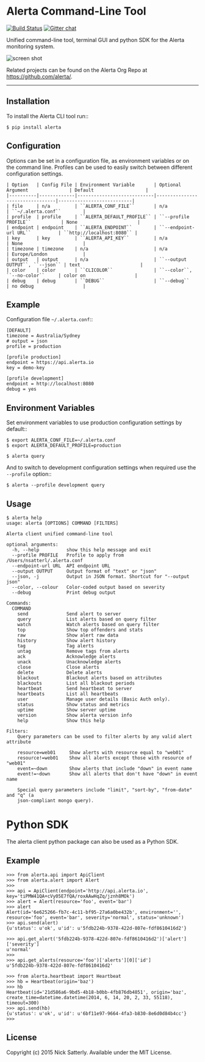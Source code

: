 Alerta Command-Line Tool
========================

[![Build Status](https://travis-ci.org/alerta/python-alerta.svg?branch=master)](https://travis-ci.org/alerta/python-alerta) [![Gitter chat](https://badges.gitter.im/alerta/chat.png)](https://gitter.im/alerta/chat)

Unified command-line tool, terminal GUI and python SDK for the Alerta monitoring system.

![screen shot](/docs/images/alerta-top-80x25.png?raw=true&v=1)

Related projects can be found on the Alerta Org Repo at <https://github.com/alerta/>.

----

Installation
------------

To install the Alerta CLI tool run::

    $ pip install alerta

Configuration
-------------

Options can be set in a configuration file, as environment variables or on the command line.
Profiles can be used to easily switch between different configuration settings.

    | Option   | Config File | Environment Variable       | Optional Argument               | Default                   |
    |----------|-------------|----------------------------|---------------------------------|---------------------------|
    | file     | n/a         | ``ALERTA_CONF_FILE``       | n/a                             | ``~/.alerta.conf``        |
    | profile  | profile     | ``ALERTA_DEFAULT_PROFILE`` | ``--profile PROFILE``           | None                      |
    | endpoint | endpoint    | ``ALERTA_ENDPOINT``        | ``--endpoint-url URL``          | ``http://localhost:8080`` |
    | key      | key         | ``ALERTA_API_KEY``         | n/a                             | None                      |
    | timezone | timezone    | n/a                        | n/a                             | Europe/London             |
    | output   | output      | n/a                        | ``--output OUTPUT``, ``--json`` | text                      |
    | color    | color       | ``CLICOLOR``               | ``--color``, ``--no-color``     | color on                  |
    | debug    | debug       | ``DEBUG``                  | ``--debug``                     | no debug                  |

Example
-------

Configuration file ``~/.alerta.conf``::

    [DEFAULT]
    timezone = Australia/Sydney
    # output = json
    profile = production

    [profile production]
    endpoint = https://api.alerta.io
    key = demo-key

    [profile development]
    endpoint = http://localhost:8080
    debug = yes

Environment Variables
---------------------

Set environment variables to use production configuration settings by default::

    $ export ALERTA_CONF_FILE=~/.alerta.conf
    $ export ALERTA_DEFAULT_PROFILE=production

    $ alerta query

And to switch to development configuration settings when required use the ``--profile`` option::

    $ alerta --profile development query

Usage
-----

    $ alerta help
    usage: alerta [OPTIONS] COMMAND [FILTERS]

    Alerta client unified command-line tool

    optional arguments:
      -h, --help          show this help message and exit
      --profile PROFILE   Profile to apply from /Users/nsatterl/.alerta.conf
      --endpoint-url URL  API endpoint URL
      --output OUTPUT     Output format of "text" or "json"
      --json, -j          Output in JSON format. Shortcut for "--output json"
      --color, --colour   Color-coded output based on severity
      --debug             Print debug output

    Commands:
      COMMAND
        send              Send alert to server
        query             List alerts based on query filter
        watch             Watch alerts based on query filter
        top               Show top offenders and stats
        raw               Show alert raw data
        history           Show alert history
        tag               Tag alerts
        untag             Remove tags from alerts
        ack               Acknowledge alerts
        unack             Unacknowledge alerts
        close             Close alerts
        delete            Delete alerts
        blackout          Blackout alerts based on attributes
        blackouts         List all blackout periods
        heartbeat         Send heartbeat to server
        heartbeats        List all heartbeats
        user              Manage user details (Basic Auth only).
        status            Show status and metrics
        uptime            Show server uptime
        version           Show alerta version info
        help              Show this help

    Filters:
        Query parameters can be used to filter alerts by any valid alert attribute

        resource=web01     Show alerts with resource equal to "web01"
        resource!=web01    Show all alerts except those with resource of "web01"
        event=~down        Show alerts that include "down" in event name
        event!=~down       Show all alerts that don't have "down" in event name

        Special query parameters include "limit", "sort-by", "from-date" and "q" (a
        json-compliant mongo query).

Python SDK
==========

The alerta client python package can also be used as a Python SDK.

Example
-------

    >>> from alerta.api import ApiClient
    >>> from alerta.alert import Alert
    >>>
    >>> api = ApiClient(endpoint='http://api.alerta.io', key='tiPMW41QA+cVy05E7fQA/roxAAwHqZq/jznh8MOk')
    >>> alert = Alert(resource='foo', event='bar')
    >>> alert
    Alert(id='6e625266-fb7c-4c11-bf95-27a6a0be432b', environment='', resource='foo', event='bar', severity='normal', status='unknown')
    >>> api.send(alert)
    {u'status': u'ok', u'id': u'5fdb224b-9378-422d-807e-fdf8610416d2'}

    >>> api.get_alert('5fdb224b-9378-422d-807e-fdf8610416d2')['alert']['severity']
    u'normal'
    >>>
    >>> api.get_alerts(resource='foo')['alerts'][0]['id']
    u'5fdb224b-9378-422d-807e-fdf8610416d2'

    >>> from alerta.heartbeat import Heartbeat
    >>> hb = Heartbeat(origin='baz')
    >>> hb
    Heartbeat(id='21d586a6-9bd5-4b18-b0bb-4fb876db4851', origin='baz', create_time=datetime.datetime(2014, 6, 14, 20, 2, 33, 55118), timeout=300)
    >>> api.send(hb)
    {u'status': u'ok', u'id': u'6bf11e97-9664-4fa3-b830-8e6d0d84b4cc'}
    >>>

License
-------

Copyright (c) 2015 Nick Satterly. Available under the MIT License.


